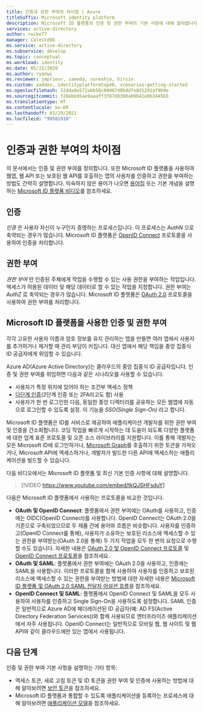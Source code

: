 ```yaml
---
title: 인증과 권한 부여의 차이점 | Azure
titleSuffix: Microsoft identity platform
description: Microsoft ID 플랫폼의 인증 및 권한 부여의 기본 사항에 대해 알아봅니다.
services: active-directory
author: rwike77
manager: CelesteDG
ms.service: active-directory
ms.subservice: develop
ms.topic: conceptual
ms.workload: identity
ms.date: 05/22/2020
ms.author: ryanwi
ms.reviewer: jmprieur, saeeda, sureshja, hirsin
ms.custom: aaddev, identityplatformtop40, scenarios:getting-started
ms.openlocfilehash: 5244a8e572abb56c00d87d0bdd7e8d1291af9b9e
ms.sourcegitcommit: f28ebb95ae9aaaff3f87d8388a09b41e0b3445b5
ms.translationtype: HT
ms.contentlocale: ko-KR
ms.lasthandoff: 03/29/2021
ms.locfileid: "99581910"
---
```

# <a name="authentication-vs-authorization"></a>인증과 권한 부여의 차이점

이 문서에서는 인증 및 권한 부여를 정의합니다. 또한 Microsoft ID 플랫폼을 사용하여 웹앱, 웹 API 또는 보호된 웹 API를 호출하는 앱의 사용자를 인증하고 권한을 부여하는 방법도 간략히 설명합니다. 익숙하지 않은 용어가 나오면 [용어집](developer-glossary.md) 또는 기본 개념을 설명하는 [Microsoft ID 플랫폼 비디오](identity-videos.md)를 참조하세요.

## <a name="authentication"></a>인증

*인증* 은 사용자 자신이 누구인지 증명하는 프로세스입니다. 이 프로세스는 *AuthN* 으로 축약되는 경우가 많습니다. Microsoft ID 플랫폼은 [OpenID Connect](https://openid.net/connect/) 프로토콜을 사용하여 인증을 처리합니다.

## <a name="authorization"></a>권한 부여

*권한 부여* 란 인증된 주체에게 작업을 수행할 수 있는 사용 권한을 부여하는 작업입니다. 액세스가 허용된 데이터 및 해당 데이터로 할 수 있는 작업을 지정합니다. 권한 부여는 *AuthZ* 로 축약되는 경우가 많습니다. Microsoft ID 플랫폼은 [OAuth 2.0](https://oauth.net/2/) 프로토콜을 사용하여 권한 부여를 처리합니다.

## <a name="authentication-and-authorization-using-the-microsoft-identity-platform"></a>Microsoft ID 플랫폼을 사용한 인증 및 권한 부여

각각 고유한 사용자 이름과 암호 정보를 유지 관리하는 앱을 만들면 여러 앱에서 사용자를 추가하거나 제거할 때 관리 부담이 커집니다. 대신 앱에서 해당 책임을 중앙 집중식 ID 공급자에게 위임할 수 있습니다.

Azure AD(Azure Active Directory)는 클라우드의 중앙 집중식 ID 공급자입니다. 인증 및 권한 부여를 위임하면 다음과 같은 시나리오를 사용할 수 있습니다.

- 사용자가 특정 위치에 있어야 하는 조건부 액세스 정책
- [다단계 인증](../authentication/concept-mfa-howitworks.md)(2단계 인증 또는 2FA라고도 함) 사용
- 사용자가 한 번 로그인한 다음, 동일한 중앙 디렉터리를 공유하는 모든 웹앱에 자동으로 로그인할 수 있도록 설정. 이 기능을 *SSO(Single Sign-On)* 라고 합니다.

Microsoft ID 플랫폼은 ID를 서비스로 제공하여 애플리케이션 개발자를 위한 권한 부여 및 인증을 간소화합니다. 코딩 작업을 빠르게 시작하는 데 도움이 되도록 다양한 플랫폼에 대한 업계 표준 프로토콜 및 오픈 소스 라이브러리를 지원합니다. 이를 통해 개발자는 모든 Microsoft ID에 로그인하거나, [Microsoft Graph](https://developer.microsoft.com/graph/)를 호출하기 위한 토큰을 가져오거나, Microsoft API에 액세스하거나, 개발자가 빌드한 다른 API에 액세스하는 애플리케이션을 빌드할 수 있습니다.

다음 비디오에서는 Microsoft ID 플랫폼 및 최신 기본 인증 사항에 대해 설명합니다. 

> [!VIDEO https://www.youtube.com/embed/tkQJSHFsduY]

다음은 Microsoft ID 플랫폼에서 사용하는 프로토콜을 비교한 것입니다.

* **OAuth 및 OpenID Connect**: 플랫폼에서 권한 부여에는 OAuth를 사용하고, 인증에는 OIDC(OpenID Connect)를 사용합니다. OpenID Connect는 OAuth 2.0을 기준으로 구축되었으므로 두 제품 간에 용어와 흐름은 비슷합니다. 사용자를 인증하고(OpenID Connect를 통해), 사용자가 소유하는 보호된 리소스에 액세스할 수 있는 권한을 부여받는(OAuth 2.0을 통해) 두 가지 작업을 모두 한 번의 요청으로 수행할 수도 있습니다. 자세한 내용은 [OAuth 2.0 및 OpenID Connect 프로토콜](active-directory-v2-protocols.md) 및 [OpenID Connect 프로토콜](v2-protocols-oidc.md)을 참조하세요.
* **OAuth 및 SAML**: 플랫폼에서 권한 부여에는 OAuth 2.0을 사용하고, 인증에는 SAML을 사용합니다. 이러한 프로토콜을 함께 사용하여 사용자를 인증하고 보호된 리소스에 액세스할 수 있는 권한을 부여받는 방법에 대한 자세한 내용은 [Microsoft ID 플랫폼 및 OAuth 2.0 SAML 전달자 어설션 흐름](./scenario-token-exchange-saml-oauth.md)을 참조하세요.
* **OpenID Connect 및 SAML**: 플랫폼에서 OpenID Connect 및 SAML을 모두 사용하여 사용자를 인증하고 Single Sign-On을 사용하도록 설정합니다. SAML 인증은 일반적으로 Azure AD에 페더레이션된 ID 공급자(예: AD FS(Active Directory Federation Services))와 함께 사용되므로 엔터프라이즈 애플리케이션에서 자주 사용됩니다. OpenID Connect는 일반적으로 모바일 웹, 웹 사이트 및 웹 API와 같이 클라우드에만 있는 앱에서 사용됩니다.

## <a name="next-steps"></a>다음 단계

인증 및 권한 부여 기본 사항을 설명하는 기타 항목:

* 액세스 토큰, 새로 고침 토큰 및 ID 토큰을 권한 부여 및 인증에 사용하는 방법에 대해 알아보려면 [보안 토큰](security-tokens.md)을 참조하세요.
* Microsoft ID 플랫폼과 통합할 수 있도록 애플리케이션을 등록하는 프로세스에 대해 알아보려면 [애플리케이션 모델](application-model.md)을 참조하세요.